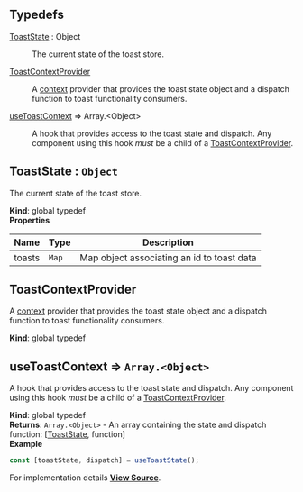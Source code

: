 ## Typedefs

<dl>
<dt><a href="#ToastState">ToastState</a> : <inlineCode>Object</inlineCode></dt>
<dd>

The current state of the toast store.

</dd>
<dt><a href="#ToastContextProvider">ToastContextProvider</a></dt>
<dd>

A [context](https://reactjs.org/docs/context.html) provider that
provides the toast state object and a dispatch function to toast
functionality consumers.

</dd>
<dt><a href="#useToastContext">useToastContext</a> ⇒ <inlineCode>Array.&lt;Object&gt;</inlineCode></dt>
<dd>

A hook that provides access to the toast state and dispatch.
Any component using this hook _must_ be a child of a [ToastContextProvider](#ToastContextProvider).

</dd>
</dl>

<a name="ToastState"></a>

## ToastState : `Object`
The current state of the toast store.

**Kind**: global typedef  
**Properties**

| Name | Type | Description |
| --- | --- | --- |
| toasts | `Map` | Map object associating an id to toast data |

<a name="ToastContextProvider"></a>

## ToastContextProvider
A [context](https://reactjs.org/docs/context.html) provider that
provides the toast state object and a dispatch function to toast
functionality consumers.

**Kind**: global typedef  
<a name="useToastContext"></a>

## useToastContext ⇒ `Array.<Object>`
A hook that provides access to the toast state and dispatch.
Any component using this hook _must_ be a child of a [ToastContextProvider](#ToastContextProvider).

**Kind**: global typedef  
**Returns**: `Array.<Object>` - An array containing the state and dispatch function: [[ToastState](#ToastState), function]  
**Example**  
```js
const [toastState, dispatch] = useToastState();
```


For implementation details [**View Source**](https://github.com/magento/pwa-studio/blob/develop/packages/peregrine/lib/Toasts/useToastContext.js).